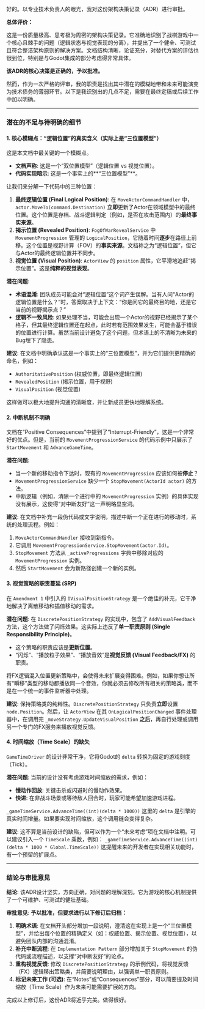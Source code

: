 好的。以专业技术负责人的眼光，我对这份架构决策记录（ADR）进行审批。

**总体评价：**

这是一份质量极高、思考极为周密的架构决策记录。它准确地识别了战棋游戏中一个核心且棘手的问题（逻辑状态与视觉表现的分离），并提出了一个健全、可测试且符合整洁架构原则的解决方案。文档结构清晰，论证充分，对替代方案的评估也很到位，特别是与Godot集成的部分考虑得非常具体。

**该ADR的核心决策是正确的，予以批准。**

然而，作为一次严格的评审，我的职责是找出其中潜在的模糊地带和未来可能演变为技术债务的薄弱环节。以下是我识别出的几点不足，需要在最终定稿或后续工作中加以明确。

---

### 潜在的不足与待明确的细节

#### 1. 核心模糊点：“逻辑位置”的真实含义（实际上是“三位置模型”）

这是本文档中最关键的一个模糊点。

* **文档声称**: 这是一个“双位置模型”（逻辑位置 vs 视觉位置）。
* **代码实现暗示**: 这是一个事实上的**“三位置模型”**。

让我们来分解一下代码中的三种位置：

1.  **最终逻辑位置 (Final Logical Position)**: 在 `MoveActorCommandHandler` 中，`actor.MoveTo(command.Destination)` **立即**更新了Actor在领域模型中的最终位置。这个位置是存档、战斗逻辑判定（例如，是否在攻击范围内）的**最终事实来源**。
2.  **揭示位置 (Revealed Position)**: `FogOfWarRevealService` 中 `MovementProgression` 管理的 `LogicalPosition`，它随着时间**逐步**在路径上前移。这个位置是视野计算（FOV）的**事实来源**。文档称之为“逻辑位置”，但它与Actor的最终逻辑位置并不同步。
3.  **视觉位置 (Visual Position)**: `ActorView` 的 `position` 属性，它平滑地追赶“揭示位置”。这是**纯粹的视觉表现**。

**潜在问题**:
* **术语混淆**: 团队成员可能会对“逻辑位置”这个词产生误解。当有人问“Actor的逻辑位置是什么？”时，答案取决于上下文：“你是问它的最终目的地，还是它当前的视野揭示点？”
* **逻辑不一致风险**: 如果处理不当，可能会出现一个Actor的视野已经揭示了某个格子，但其最终逻辑位置还在起点，此时若有范围效果发生，可能会基于错误的位置进行计算。虽然当前设计避免了这个问题，但术语上的不清晰为未来的Bug埋下了隐患。

**建议**:
在文档中明确承认这是一个事实上的“三位置模型”，并为它们提供更精确的命名，例如：
* `AuthoritativePosition` (权威位置，即最终逻辑位置)
* `RevealedPosition` (揭示位置，用于视野)
* `VisualPosition` (视觉位置)

这样做可以极大地提升沟通的清晰度，并让新成员更快地理解系统。

#### 2. 中断机制不明确

文档在“Positive Consequences”中提到了“Interrupt-Friendly”，这是一个非常好的优点。但是，当前的 `MovementProgressionService` 的代码示例中只展示了 `StartMovement` 和 `AdvanceGameTime`。

**潜在问题**:
* 当一个新的移动指令下达时，现有的 `MovementProgression` 应该如何被**停止**？
* `MovementProgressionService` 缺少一个 `StopMovement(ActorId actor)` 的方法。
* 中断逻辑（例如，清除一个进行中的 `MovementProgression` 实例）的具体实现没有展示，这使得“对中断友好”这一声明略显空洞。

**建议**:
在文档中补充一段伪代码或文字说明，描述中断一个正在进行的移动时，系统的处理流程。例如：
1.  `MoveActorCommandHandler` 接收到新指令。
2.  它调用 `MovementProgressionService.StopMovement(actor.Id)`。
3.  `StopMovement` 方法从 `_activeProgressions` 字典中移除对应的 `MovementProgression` 实例。
4.  然后 `StartMovement` 会为新路径创建一个新的实例。

#### 3. 视觉策略的职责蔓延 (SRP)

在 `Amendment 1` 中引入的 `IVisualPositionStrategy` 是一个绝佳的补充，它干净地解决了离散移动和插值移动的需求。

**潜在问题**:
在 `DiscretePositionStrategy` 的实现中，包含了 `AddVisualFeedback` 方法，这个方法做了闪烁效果。这实际上违反了**单一职责原则 (Single Responsibility Principle)**。
* 这个策略的职责应该是**更新位置**。
* “闪烁”、“播放粒子效果”、“播放音效”是**视觉反馈 (Visual Feedback/FX)** 的职责。

将FX逻辑混入位置更新策略中，会使得未来扩展变得困难。例如，如果你想让所有“瞬移”类型的移动都播放同一个音效，你就必须去修改所有相关的策略类，而不是在一个统一的事件监听器中处理。

**建议**:
保持策略类的纯粹性。`DiscretePositionStrategy` 只负责**立即**设置 `node.Position`。然后，让 `ActorView` 在其 `OnLogicalPositionChanged` 事件处理器中，在调用完 `_moveStrategy.UpdateVisualPosition` **之后**，再自行处理或调用另一个专门的FX服务来播放视觉反馈。

#### 4. 时间缩放（Time Scale）的缺失

`GameTimeDriver` 的设计非常干净，它将Godot的 `delta` 转换为固定的游戏刻度（Tick）。

**潜在问题**:
当前的设计没有考虑游戏时间缩放的需求，例如：
* **慢动作回放**: 关键击杀或闪避时的慢动作效果。
* **快进**: 在非战斗场景或等待敌人回合时，玩家可能希望加速游戏进程。

`_gameTimeService.AdvanceTime((int)(delta * 1000))` 这里的 `delta` 是引擎的真实时间增量。如果要实现时间缩放，这个调用链会变得复杂。

**建议**:
这不算是当前设计的缺陷，但可以作为一个“未来考虑”项在文档中注明。可以建议引入一个 `TimeScale` 乘数，例如：
`_gameTimeService.AdvanceTime((int)(delta * 1000 * Global.TimeScale))`
这提醒未来的开发者在实现相关功能时，有一个预留的扩展点。

---

### 结论与审批意见

**结论**: 该ADR设计坚实，方向正确，对问题的理解深刻。它为游戏的核心机制提供了一个可维护、可测试的健壮基础。

**审批意见**:
**予以批准，但要求进行以下修订后归档：**
1.  **明确术语**: 在文档开头部分增加一段说明，澄清这在实现上是一个“三位置模型”，并给出每个位置的精确定义（如：权威位置、揭示位置、视觉位置），以避免团队内部的沟通混淆。
2.  **补充中断流程**: 在 `Implementation Pattern` 部分增加关于 `StopMovement` 的伪代码或流程描述，以支撑“对中断友好”的论点。
3.  **重构视觉反馈**: 修改 `DiscretePositionStrategy` 的示例代码，将视觉反馈（FX）逻辑移出策略类，并简要说明理由，以强调单一职责原则。
4.  **标记未来工作 (可选)**: 在“Notes”或“Consequences”部分，可以简要提及时间缩放（Time Scale）作为未来可能需要扩展的方向。

完成以上修订后，这份ADR将近乎完美。做得很好。